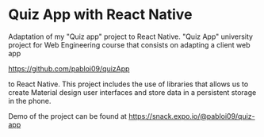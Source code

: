 # Quiz App with React Native
Adaptation of my "Quiz app" project to React Native. "Quiz App" university project for Web Engineering course that consists on adapting a client web app

https://github.com/pabloi09/quizApp

to React Native. This project includes the use of libraries that allows us to create Material design user interfaces and store data in a persistent storage in the phone.

Demo of the project can be found at https://snack.expo.io/@pabloi09/quiz-app



